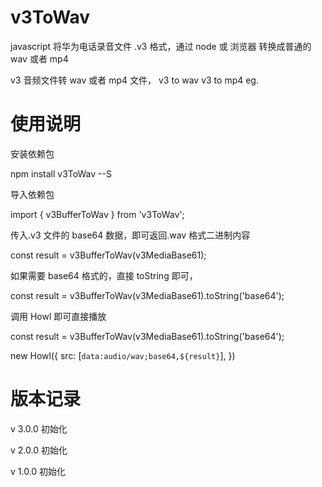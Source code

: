 # v3ToWav

javascript 将华为电话录音文件 .v3 格式，通过 node 或 浏览器 转换成普通的 wav 或者 mp4

v3 音频文件转 wav 或者 mp4 文件，
v3 to wav
v3 to mp4
eg.

# 使用说明

安装依赖包

npm install v3ToWav --S

导入依赖包

import { v3BufferToWav } from 'v3ToWav';

传入.v3 文件的 base64 数据，即可返回.wav 格式二进制内容

const result = v3BufferToWav(v3MediaBase61);

如果需要 base64 格式的，直接 toString 即可，

const result = v3BufferToWav(v3MediaBase61).toString('base64');

调用 Howl 即可直接播放

const result = v3BufferToWav(v3MediaBase61).toString('base64');

new Howl({
src: [`data:audio/wav;base64,${result}`],
})

# 版本记录

v 3.0.0
初始化

v 2.0.0
初始化

v 1.0.0
初始化
